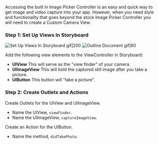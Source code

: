 Accessing the built in Image Picker Controller is an easy and quick way to get image and video capture into your app. However, when you need style and functionality that goes beyond the stock Image Picker Controller you will need to create a Custom Camera View.

### Step 1: Set Up Views In Storyboard 

![Set Up Views In Storyboard gif|200](http://i.imgur.com/KhbVi00.png) ![Outline Document gif|60](http://i.imgur.com/6CSyrY7.png)  
  
Add the following view elements to the ViewController in Storyboard:
- **UIView** This will serve as the "view finder" of your camera.
- **UIImageView** This will hold the captured still image after you take a picture.
- **UIButton** This button will "take a picture".

### Step 2: Create Outlets and Actions

Create Outlets for the UIView and UIImageView. 
- Name the UIView, `viewFinder`.
- Name the UIImageView, `captureImageView`.

Create an Action for the UIButton.
- Name the method, `didTakePhoto`.




